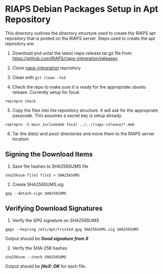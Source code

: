 # RIAPS Debian Packages Setup in Apt Repository

This directory outlines the directory structure used to create the RIAPS apt repository that is posted on the RIAPS server.
Steps used to create the apt repository are:

1) Download and untar the latest riaps-release.tar.gz file from https://github.com/RIAPS/riaps-integration/releases.

2) Clone [riaps-integration](https://github.com/RIAPS/riaps-integration) repository

3) Clean with ```git clean -fxd```

4) Check the repo to make sure it is ready for the appropriate ubuntu release.  Currently setup for focal.

```
reprepro check
```

5) Copy the files into the repository structure.  It will ask for the appropriate passcode.  This assumes a secret key is setup already.

```
reprepro -S main includedeb focal ../../riaps-release/*.deb
```

6) Tar the dists/ and pool/ directories and move them to the RIAPS server location.

## Signing the Download Items

1) Save file hashes to SHA256SUMS file
```
sha256sum file1 file2 > SHA256SUMS
```

2) Create SHA256SUMS.sig
```
gpg --detach-sign SHA256SUMS
```

## Verifying Download Signatures

1) Verify the GPG signature on SHA256SUMS
```
gpgv --keyring /etc/apt/trusted.gpg SHA256SUMS.sig SHA256SUMS
```
Output should be ***Good signature from X***

2) Verify the SHA-256 hashes
```
sha256sum --check SHA256SUMS
```

Output should be ***fileX:  OK*** for each file.
